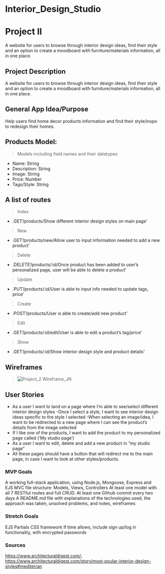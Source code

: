 # Interior_Design_Studio
# Project II
A website for users to browse through interior design ideas, find their style and an option to create a moodboard with furniture/materials information, all in one place.

## Project Description
A website for users to browse through interior design ideas, find their style and an option to create a moodboard with furniture/materials information, all in one place.


## General App Idea/Purpose<br />
Help users find home decor products information and find their style/inspo to redesign their homes.

## Products Model:
> Models including field names and their datatypes<br />
- Name: String <br />
- Description: String  <br />
- Image: String <br />
- Price: Number <br />
- Tags/Style: String <br />

## A list of routes <br />
>Index <br />
- .GET’/products/Show different interior design styles on main page’ <br />
>New <br />
- .GET’/products/new/Allow user to input information needed to add a new product’ <br />
>Delete <br />
- .DELETE’/products/:id/Once product has been added to user’s personalized page, user will be able to delete a product’ <br />
>Update <br />
- .PUT’/products/:id/User is able to input info needed to update tags, price’ <br />
>Create <br />
- .POST’/products/User is able to create/add new product’ <br />
>Edit <br />
- .GET’/products/:id/edit/User is able to edit a product’s tag/price’ <br />
>Show <br />
- .GET’/products/:id/Show interior design style and product details’ <br />

## Wireframes
> ![Project_2 Wireframe_JN](https://user-images.githubusercontent.com/119137671/226081719-4a224a7d-108f-4bb6-a8be-3d7d51fa0b48.jpeg)


## User Stories

- As a user I want to land on a page where I’m able to see/select different interior design styles 
-Once I select a style, I want to see interior design ideas specific to the style I selected
-When selecting an image/idea, I want to be redirected to a new page where I can see the product’s details from the image selected 
- If I like one of the products, I want to add the product to my personalized page called (‘My studio page’)
- As a user I want to edit, delete and add a new product in “my studio page”
- All these pages should have a button that will redirect me to the main page, in case I want to look at other styles/products.

### MVP Goals
A working full-stack application, using Node.js, Mongoose, Express and EJS
MVC file structure: Models, Views, Controllers
At least one model with all 7 RESTful routes and full CRUD.
At least one Github commit every two days
A README.md file with explanations of the technologies used, the approach was taken, unsolved problems, and notes, wireframes

### Stretch Goals
EJS Partials
CSS framework 
If time allows, include sign up/log in functionality, with encrypted passwords

### Sources 
https://www.architecturaldigest.com/; https://www.architecturaldigest.com/story/most-poular-interior-design-styles#mediterran 

